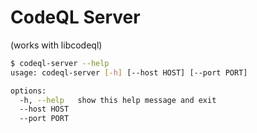 # CodeQL Server

(works with libcodeql)

```bash
$ codeql-server --help
usage: codeql-server [-h] [--host HOST] [--port PORT]

options:
  -h, --help   show this help message and exit
  --host HOST
  --port PORT
```
